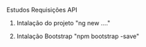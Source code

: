 Estudos Requisições API

1. Intalação do projeto "ng new ...."

2. Intalação Bootstrap "npm bootstrap -save"


